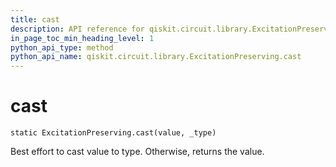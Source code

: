 ```yaml
---
title: cast
description: API reference for qiskit.circuit.library.ExcitationPreserving.cast
in_page_toc_min_heading_level: 1
python_api_type: method
python_api_name: qiskit.circuit.library.ExcitationPreserving.cast
---
```


# cast

<span id="qiskit.circuit.library.ExcitationPreserving.cast" />

`static ExcitationPreserving.cast(value, _type)`

Best effort to cast value to type. Otherwise, returns the value.

